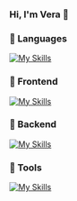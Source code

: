 ### Hi, I'm Vera 👋

### 🚀 Languages
[![My Skills](https://skillicons.dev/icons?i=js,ts,java,python,r)](https://skillicons.dev)

### 🎨 Frontend
[![My Skills](https://skillicons.dev/icons?i=html,css,react,tailwind,bootstrap,sass,jquery)](https://skillicons.dev)

### 🔌 Backend
[![My Skills](https://skillicons.dev/icons?i=nodejs,expressjs,mongodb,mysql)](https://skillicons.dev)

### 🧰 Tools
[![My Skills](https://skillicons.dev/icons?i=git,github,npm,vscode,postman)](https://skillicons.dev)
